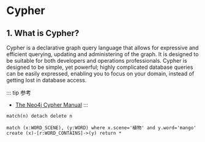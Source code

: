 # Cypher

## 1. What is Cypher?

Cypher is a declarative graph query language that allows for expressive and efficient querying, updating and administering of the graph. It is designed to be suitable for both developers and operations professionals. Cypher is designed to be simple, yet powerful; highly complicated database queries can be easily expressed, enabling you to focus on your domain, instead of getting lost in database access.

::: tip 参考
* [The Neo4j Cypher Manual](https://neo4j.com/docs/cypher-manual/current/)
:::


~~~cypher
match(n) detach delete n

match (x:WORD_SCENE), (y:WORD) where x.scene='植物' and y.word='mango' create (x)-[r:WORD_CONTAINS]->(y) return *
~~~